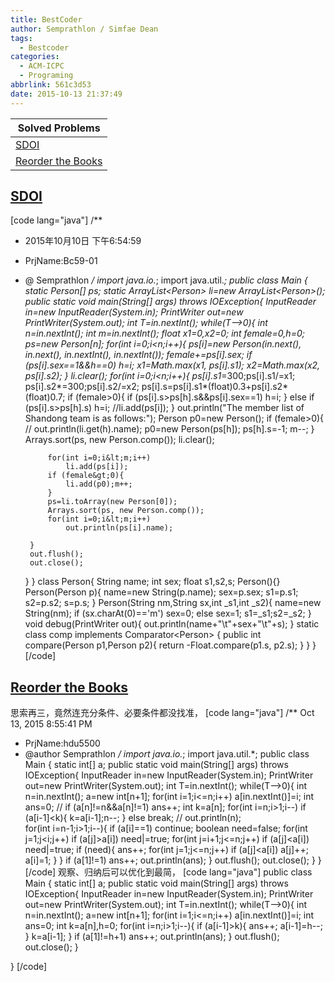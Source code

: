 ```yaml
---
title: BestCoder
author: Semprathlon / Simfae Dean
tags:
  - Bestcoder
categories:
  - ACM-ICPC
  - Programing
abbrlink: 561c3d53
date: 2015-10-13 21:37:49
---
```

|Solved Problems|
|---|
|[SDOI](http://bestcoder.hdu.edu.cn/contests/contest_chineseproblem.php?cid=639&pid=1001)|
|[Reorder the Books](http://bestcoder.hdu.edu.cn/contests/contest_chineseproblem.php?cid=640&pid=1001)|

[SDOI](http://acm.hdu.edu.cn/showproblem.php?pid=5499)
----
[code lang="java"]
/**
 * 2015年10月10日 下午6:54:59
 * PrjName:Bc59-01
 * @ Semprathlon
 */
import java.io.*;
import java.util.*;
public class Main {
    static Person[] ps;
    static ArrayList&lt;Person&gt; li=new ArrayList&lt;Person&gt;();
    public static void main(String[] args) throws IOException{
        InputReader in=new InputReader(System.in);
        PrintWriter out=new PrintWriter(System.out);
        int T=in.nextInt();
        while(T--&gt;0){
            int n=in.nextInt();
            int m=in.nextInt();
            float x1=0,x2=0;
            int female=0,h=0;
            ps=new Person[n];
            for(int i=0;i&lt;n;i++){
                ps[i]=new Person(in.next(), in.next(), in.nextInt(), in.nextInt());
                female+=ps[i].sex;
                if (ps[i].sex==1&amp;&amp;h==0) h=i;
                x1=Math.max(x1, ps[i].s1);
                x2=Math.max(x2, ps[i].s2);
            }
            li.clear();
            for(int i=0;i&lt;n;i++){
                ps[i].s1*=300;ps[i].s1/=x1;
                ps[i].s2*=300;ps[i].s2/=x2;
                ps[i].s=ps[i].s1*(float)0.3+ps[i].s2*(float)0.7;
                if (female&gt;0){
                    if (ps[i].s&gt;ps[h].s&amp;&amp;ps[i].sex==1) h=i;
                }
                else
                    if (ps[i].s&gt;ps[h].s) h=i;
                //li.add(ps[i]);
            }
            out.println(&quot;The member list of Shandong team is as follows:&quot;);
            Person p0=new Person();
            if (female&gt;0){
//                out.println(li.get(h).name);
                p0=new Person(ps[h]);
                ps[h].s=-1;
                m--;
            }
            Arrays.sort(ps, new Person.comp());
            li.clear();
            
            for(int i=0;i&lt;m;i++)
                li.add(ps[i]);
            if (female&gt;0){
                li.add(p0);m++;
            }
            ps=li.toArray(new Person[0]);
            Arrays.sort(ps, new Person.comp());
            for(int i=0;i&lt;m;i++)
                out.println(ps[i].name);

        }
        out.flush();
        out.close();
    }
}
class Person{
    String name;
    int sex;
    float s1,s2,s;
    Person(){}
    Person(Person p){
        name=new String(p.name);
        sex=p.sex;
        s1=p.s1;
        s2=p.s2;
        s=p.s;
    }
    Person(String nm,String sx,int _s1,int _s2){
        name=new String(nm);
        if (sx.charAt(0)=='m') sex=0;
        else sex=1;
        s1=_s1;s2=_s2;
    }
    void debug(PrintWriter out){
        out.println(name+&quot;\t&quot;+sex+&quot;\t&quot;+s);
    }
    static class comp implements Comparator&lt;Person&gt; {
        public int compare(Person p1,Person p2){
            return -Float.compare(p1.s, p2.s);
        }
    }
}
[/code]

[Reorder the Books](http://acm.hdu.edu.cn/showproblem.php?pid=5500)
----
思索再三，竟然连充分条件、必要条件都没找准，
[code lang="java"]
/** Oct 13, 2015 8:55:41 PM
 * PrjName:hdu5500
 * @author Semprathlon
 */
import java.io.*;
import java.util.*;
public class Main {
    static int[] a;
    public static void main(String[] args) throws IOException{
        InputReader in=new InputReader(System.in);
        PrintWriter out=new PrintWriter(System.out);
        int T=in.nextInt();
        while(T--&gt;0){
            int n=in.nextInt();
            a=new int[n+1];
            for(int i=1;i&lt;=n;i++)
                a[in.nextInt()]=i;
            int ans=0;
//            if (a[n]!=n&amp;&amp;a[n]!=1) ans++;
            int k=a[n];
            for(int i=n;i&gt;1;i--)
                if (a[i-1]&lt;k){
                    k=a[i-1];n--;
                }
                else 
                    break;
//            out.println(n);    
            for(int i=n-1;i&gt;1;i--){
                if (a[i]==1)
                    continue;
                boolean need=false;
                for(int j=1;j&lt;i;j++)
                    if (a[j]&gt;a[i]) need|=true;
                for(int j=i+1;j&lt;=n;j++)
                    if (a[j]&lt;a[i]) need|=true;
                if (need){
                    ans++;
                    for(int j=1;j&lt;=n;j++)
                        if (a[j]&lt;a[i])
                            a[j]++;
                    a[i]=1;
                }
            }
            if (a[1]!=1) ans++;
            out.println(ans);
        }
        out.flush();
        out.close();
    }
}
[/code]
观察、归纳后可以优化到最简，
[code lang="java"]
public class Main {
    static int[] a;
    public static void main(String[] args) throws IOException{
        InputReader in=new InputReader(System.in);
        PrintWriter out=new PrintWriter(System.out);
        int T=in.nextInt();
        while(T--&gt;0){
            int n=in.nextInt();
            a=new int[n+1];
            for(int i=1;i&lt;=n;i++)
                a[in.nextInt()]=i;
            int ans=0;
            int k=a[n],h=0;
            for(int i=n;i&gt;1;i--){
                if (a[i-1]&gt;k){
                    ans++;
                    a[i-1]=h--;
                }
                k=a[i-1];
            }
            if (a[1]!=h+1) ans++;
            out.println(ans);
        }
        out.flush();
        out.close();
    }

}
[/code]
